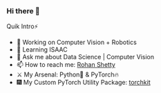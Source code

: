 ### Hi there 👋

Quik Intro:zap:

- 🔭 Working on Computer Vision + Robotics
- 🌱 Learning ISAAC
- 💬 Ask me about Data Science | Computer Vision
- 📫 How to reach me: [Rohan Shetty](https://www.linkedin.com/in/rohan-shetty641/)
- :crossed_swords: My Arsenal: Python:snake: & PyTorch:fire:
- :fireworks: My Custom PyTorch Utility Package: [torchkit](https://github.com/Gilf641/torchkit)


